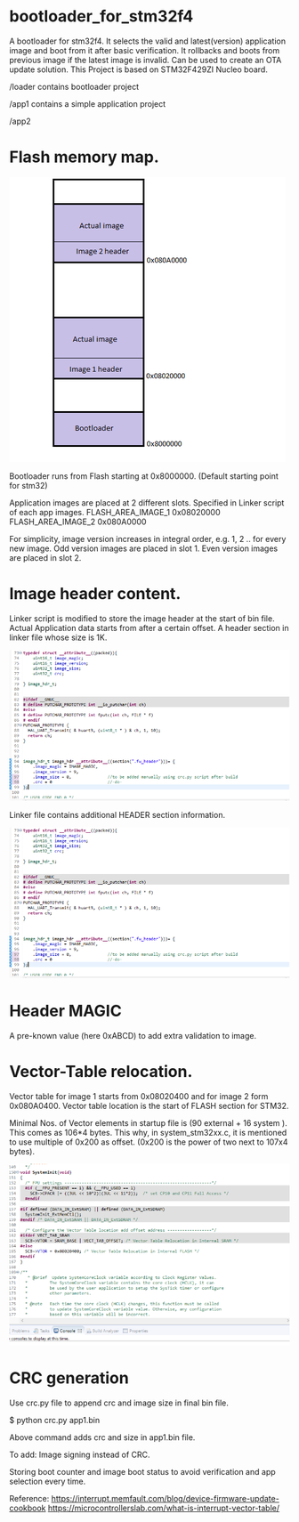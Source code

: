 # bootloader_for_stm32f4

A bootloader for stm32f4. It selects the valid and latest(version) application image and boot from it after basic verification. It rollbacks and boots from previous image if the latest image is invalid. Can be used to create an OTA update solution.
This Project is based on STM32F429ZI Nucleo board.


/loader contains bootloader project

/app1   contains a simple application project 

/app2


# Flash memory map.

![GitHub Logo](/images/memory_map.png)


Bootloader runs from Flash starting at 0x8000000. (Default starting point for stm32) 

Application images are placed at 2 different slots. Specified in Linker script of each app images.
FLASH_AREA_IMAGE_1   0x08020000
FLASH_AREA_IMAGE_2   0x080A0000

For simplicity, image version increases in integral order, e.g. 1, 2 .. for every new image.
Odd version images are placed in slot 1. Even version images are placed in slot 2. 


# Image header content.
Linker script is modified to store the image header at the start of bin file. Actual Application data starts from  after a certain offset. A header section in linker file whose size is 1K.

![GitHub Logo](/images/header_format.png)

                                                                                                                                                                                                                                                                                                                       
Linker file contains additional HEADER section information.

![GitHub Logo](/images/header_format.png)

# Header MAGIC 
A pre-known value (here 0xABCD) to add extra validation to image.

# Vector-Table relocation.
Vector table for image 1 starts from 0x08020400 and for image 2 form 0x080A0400. Vector table location is the start of FLASH section for STM32.

Minimal Nos. of Vector elements in startup file is (90 external + 16 system ). This comes as 106*4 bytes. This why, in system_stm32xx.c, it is mentioned to use multiple of 0x200 as offset. (0x200 is the power of two next to 107x4 bytes). 

![GitHub Logo](/images/image_table_relocation.png)

# CRC generation
Use crc.py file to append crc and image size in final bin file.

$ python crc.py app1.bin 

Above command adds crc and size in app1.bin file.


To add:
Image signing instead of CRC.

Storing boot counter and image boot status to avoid verification and app selection every time.




Reference:
https://interrupt.memfault.com/blog/device-firmware-update-cookbook
https://microcontrollerslab.com/what-is-interrupt-vector-table/
